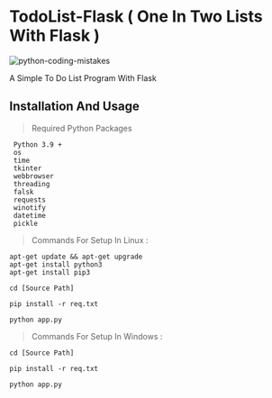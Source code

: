 # TodoList-Flask ( One In Two Lists With Flask  ) 
![python-coding-mistakes](https://github.com/alireza536/TodoList-Flask/assets/95130614/8c697a8b-5256-418f-91eb-750f7ce2d4b6)

A Simple To Do List Program With Flask  


## Installation And Usage


> Required Python Packages


	 Python 3.9 +
	 os
	 time
	 tkinter
	 webbrowser
	 threading
     falsk
     requests
     winotify
     datetime
     pickle


> Commands For Setup In Linux :

	apt-get update && apt-get upgrade
	apt-get install python3
	apt-get install pip3
	
	cd [Source Path]
  
	pip install -r req.txt
  
	python app.py
	
> Commands For Setup In Windows :

	cd [Source Path]
  
	pip install -r req.txt
  
	python app.py

